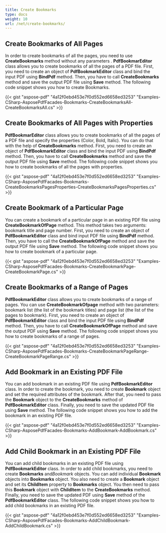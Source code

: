 ```yaml
---
title: Create Bookmarks
type: docs
weight: 10
url: /net/create-bookmarks/
---
```


## **Create Bookmarks of All Pages**
In order to create bookmarks of all the pages, you need to use **CreateBookmarks** method without any parameters . **PdfBookmarEditor** class allows you to create bookmarks of all the pages of a PDF file. First, you need to create an object of **PdfBookmarkEditor** class and bind the input PDF using **BindPdf** method. Then, you have to call **CreateBookmarks** method and save the output PDF file using **Save** method. The following code snippet shows you how to create Bookmarks.



{{< gist "aspose-pdf" "4a12f0ebd453e7f0d552ed6658ed3253" "Examples-CSharp-AsposePdfFacades-Bookmarks-CreateBookmarksAll-CreateBookmarksAll.cs" >}}
## **Create Bookmarks of All Pages with Properties**
**PdfBookmarEditor** class allows you to create bookmarks of all the pages of a PDF file and specify the properties (Color, Bold, Italic). You can do that with the help of **CreateBookmarks** method. First, you need to create an object of **PdfBookmarkEditor** class and bind the input PDF using **BindPdf** method. Then, you have to call **CreateBookmarks** method and save the output PDF file using **Save** method. The following code snippet shows you how to create bookmarks of all the pages with properties.



{{< gist "aspose-pdf" "4a12f0ebd453e7f0d552ed6658ed3253" "Examples-CSharp-AsposePdfFacades-Bookmarks-CreateBookmarksPagesProperties-CreateBookmarksPagesProperties.cs" >}}
## **Create Bookmark of a Particular Page**
You can create a bookmark of a particular page in an existing PDF file using **CreateBookmarkOfPage** method. This method takes two arguments: bookmark title and page number. First, you need to create an object of **PdfBookmarkEditor** class and bind input PDF file using **BindPdf** method. Then, you have to call the **CreateBookmarkOfPage** method and save the output PDF file using **Save** method. The following code snippet shows you how to create bookmark of a particular page.



{{< gist "aspose-pdf" "4a12f0ebd453e7f0d552ed6658ed3253" "Examples-CSharp-AsposePdfFacades-Bookmarks-CreateBookmarkPage-CreateBookmarkPage.cs" >}}
## **Create Bookmarks of a Range of Pages**
**PdfBookmarkEditor** class allows you to create bookmarks of a range of pages. You can use **CreateBookmarkOfpage** method with two parameters: bookmark list (the list of the bookmark titles) and page list (the list of the pages to bookmark). First, you need to create an object of **PdfBookmarkEditor** class and bind the input PDF file using **BindPdf** method. Then, you have to call **CreateBookmarkOfPage** method and save the output PDF using **Save** method. The following code snippet shows you how to create bookmarks of a range of pages.



{{< gist "aspose-pdf" "4a12f0ebd453e7f0d552ed6658ed3253" "Examples-CSharp-AsposePdfFacades-Bookmarks-CreateBookmarkPageRange-CreateBookmarkPageRange.cs" >}}
## **Add Bookmark in an Existing PDF File**
You can add bookmark in an existing PDF file using **PdfBookmarkEditor** class. In order to create the bookmark, you need to create **Bookmark** object and set the required attributes of the bookmark. After that, you need to pass the **Bookmark** object to the **CreateBookmarks** method of **PdfBookmarkEditor** class. Finally, you need to save the updated PDF file using **Save** method. The following code snippet shows you how to add the bookmark in an existing PDF file.



{{< gist "aspose-pdf" "4a12f0ebd453e7f0d552ed6658ed3253" "Examples-CSharp-AsposePdfFacades-Bookmarks-AddBookmark-AddBookmark.cs" >}}
## **Add Child Bookmark in an Existing PDF File**
You can add child bookmarks in an existing PDF file using **PdfBookmarkEditor** class. In order to add child bookmarks, you need to create **Bookmarks** and*Bookmark* objects. You can add individual **Bookmark** objects into **Bookmarks** object. You also need to create a **Bookmark** object and set its **ChildItem** property to **Bookmarks** object. You then need to pass this **Bookmark** object with **ChildItem** to the **CreateBookmarks** method. Finally, you need to save the updated PDF using **Save** method of the **PdfBookmarkEditor** class. The following code snippet shows you how to add child bookmarks in an existing PDF file.



{{< gist "aspose-pdf" "4a12f0ebd453e7f0d552ed6658ed3253" "Examples-CSharp-AsposePdfFacades-Bookmarks-AddChildBookmark-AddChildBookmark.cs" >}}
